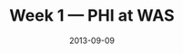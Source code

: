 ---
layout: game
title: Week 1 — PHI at WAS
season: 2013
game_id: 2013_01_PHI_WAS
week: 1
date: 2013-09-09
home_team: WAS
away_team: PHI
final_home: 
final_away: 
pbp_url: /assets/data/pbp/2013/2013_01_PHI_WAS.csv.gz
---